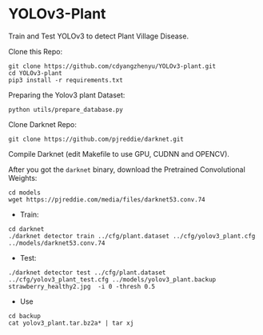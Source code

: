 # YOLOv3-Plant

Train and Test YOLOv3 to detect Plant Village Disease.

Clone this Repo:
```
git clone https://github.com/cdyangzhenyu/YOLOv3-plant.git
cd YOLOv3-plant
pip3 install -r requirements.txt
```

Preparing the Yolov3 plant Dataset:
```
python utils/prepare_database.py
```

Clone Darknet Repo:
```
git clone https://github.com/pjreddie/darknet.git
```

Compile Darknet (edit Makefile to use GPU, CUDNN and OPENCV).

After you got the `darknet` binary, download the Pretrained Convolutional Weights:

```
cd models
wget https://pjreddie.com/media/files/darknet53.conv.74
```

- Train:
```
cd darknet
./darknet detector train ../cfg/plant.dataset ../cfg/yolov3_plant.cfg ../models/darknet53.conv.74
```

- Test:
```
./darknet detector test ../cfg/plant.dataset ../cfg/yolov3_plant_test.cfg ../models/yolov3_plant.backup strawberry_healthy2.jpg  -i 0 -thresh 0.5
```

- Use
```
cd backup
cat yolov3_plant.tar.bz2a* | tar xj
```
